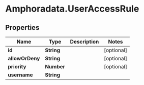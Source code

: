 # Amphoradata.UserAccessRule

## Properties

Name | Type | Description | Notes
------------ | ------------- | ------------- | -------------
**id** | **String** |  | [optional] 
**allowOrDeny** | **String** |  | [optional] 
**priority** | **Number** |  | [optional] 
**username** | **String** |  | 


